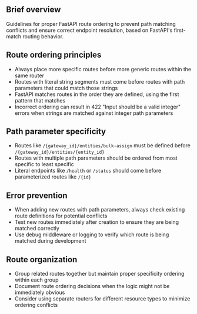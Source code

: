 ## Brief overview

Guidelines for proper FastAPI route ordering to prevent path matching conflicts and ensure correct endpoint resolution, based on FastAPI's first-match routing behavior.

## Route ordering principles

- Always place more specific routes before more generic routes within the same router
- Routes with literal string segments must come before routes with path parameters that could match those strings
- FastAPI matches routes in the order they are defined, using the first pattern that matches
- Incorrect ordering can result in 422 "Input should be a valid integer" errors when strings are matched against integer path parameters

## Path parameter specificity

- Routes like `/{gateway_id}/entities/bulk-assign` must be defined before `/{gateway_id}/entities/{entity_id}`
- Routes with multiple path parameters should be ordered from most specific to least specific
- Literal endpoints like `/health` or `/status` should come before parameterized routes like `/{id}`

## Error prevention

- When adding new routes with path parameters, always check existing route definitions for potential conflicts
- Test new routes immediately after creation to ensure they are being matched correctly
- Use debug middleware or logging to verify which route is being matched during development

## Route organization

- Group related routes together but maintain proper specificity ordering within each group
- Document route ordering decisions when the logic might not be immediately obvious
- Consider using separate routers for different resource types to minimize ordering conflicts
